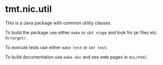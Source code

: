 # tmt.nic.util

This is a Java package with common utility classes.

To build the package use either `make` or `sbt stage` and look for jar files etc. in `target/`.

To execute tests use either `make test` or `sbt test`.

To build documentation use `make doc` and see web pages in `doc/html`.
